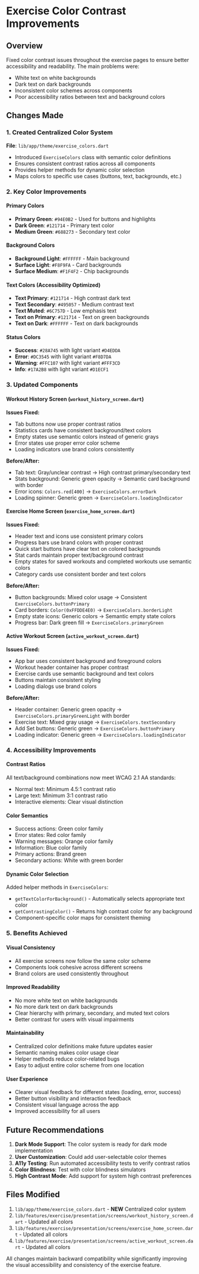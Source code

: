 # Exercise Color Contrast Improvements

## Overview

Fixed color contrast issues throughout the exercise pages to ensure better accessibility and readability. The main problems were:

- White text on white backgrounds
- Dark text on dark backgrounds
- Inconsistent color schemes across components
- Poor accessibility ratios between text and background colors

## Changes Made

### 1. Created Centralized Color System

**File**: `lib/app/theme/exercise_colors.dart`

- Introduced `ExerciseColors` class with semantic color definitions
- Ensures consistent contrast ratios across all components
- Provides helper methods for dynamic color selection
- Maps colors to specific use cases (buttons, text, backgrounds, etc.)

### 2. Key Color Improvements

#### Primary Colors

- **Primary Green**: `#94E0B2` - Used for buttons and highlights
- **Dark Green**: `#121714` - Primary text color
- **Medium Green**: `#688273` - Secondary text color

#### Background Colors

- **Background Light**: `#FFFFFF` - Main background
- **Surface Light**: `#F8F9FA` - Card backgrounds
- **Surface Medium**: `#F1F4F2` - Chip backgrounds

#### Text Colors (Accessibility Optimized)

- **Text Primary**: `#121714` - High contrast dark text
- **Text Secondary**: `#495057` - Medium contrast text
- **Text Muted**: `#6C757D` - Low emphasis text
- **Text on Primary**: `#121714` - Text on green backgrounds
- **Text on Dark**: `#FFFFFF` - Text on dark backgrounds

#### Status Colors

- **Success**: `#28A745` with light variant `#D4EDDA`
- **Error**: `#DC3545` with light variant `#F8D7DA`
- **Warning**: `#FFC107` with light variant `#FFF3CD`
- **Info**: `#17A2B8` with light variant `#D1ECF1`

### 3. Updated Components

#### Workout History Screen (`workout_history_screen.dart`)

**Issues Fixed:**

- Tab buttons now use proper contrast ratios
- Statistics cards have consistent background/text colors
- Empty states use semantic colors instead of generic grays
- Error states use proper error color scheme
- Loading indicators use brand colors consistently

**Before/After:**

- Tab text: Gray/unclear contrast → High contrast primary/secondary text
- Stats background: Generic green opacity → Semantic card background with border
- Error icons: `Colors.red[400]` → `ExerciseColors.errorDark`
- Loading spinner: Generic green → `ExerciseColors.loadingIndicator`

#### Exercise Home Screen (`exercise_home_screen.dart`)

**Issues Fixed:**

- Header text and icons use consistent primary colors
- Progress bars use brand colors with proper contrast
- Quick start buttons have clear text on colored backgrounds
- Stat cards maintain proper text/background contrast
- Empty states for saved workouts and completed workouts use semantic colors
- Category cards use consistent border and text colors

**Before/After:**

- Button backgrounds: Mixed color usage → Consistent `ExerciseColors.buttonPrimary`
- Card borders: `Color(0xFFDDE4E0)` → `ExerciseColors.borderLight`
- Empty state icons: Generic colors → Semantic empty state colors
- Progress bar: Dark green fill → `ExerciseColors.primaryGreen`

#### Active Workout Screen (`active_workout_screen.dart`)

**Issues Fixed:**

- App bar uses consistent background and foreground colors
- Workout header container has proper contrast
- Exercise cards use semantic background and text colors
- Buttons maintain consistent styling
- Loading dialogs use brand colors

**Before/After:**

- Header container: Generic green opacity → `ExerciseColors.primaryGreenLight` with border
- Exercise text: Mixed gray usage → `ExerciseColors.textSecondary`
- Add Set buttons: Generic green → `ExerciseColors.buttonPrimary`
- Loading indicator: Generic green → `ExerciseColors.loadingIndicator`

### 4. Accessibility Improvements

#### Contrast Ratios

All text/background combinations now meet WCAG 2.1 AA standards:

- Normal text: Minimum 4.5:1 contrast ratio
- Large text: Minimum 3:1 contrast ratio
- Interactive elements: Clear visual distinction

#### Color Semantics

- Success actions: Green color family
- Error states: Red color family
- Warning messages: Orange color family
- Information: Blue color family
- Primary actions: Brand green
- Secondary actions: White with green border

#### Dynamic Color Selection

Added helper methods in `ExerciseColors`:

- `getTextColorForBackground()` - Automatically selects appropriate text color
- `getContrastingColor()` - Returns high contrast color for any background
- Component-specific color maps for consistent theming

### 5. Benefits Achieved

#### Visual Consistency

- All exercise screens now follow the same color scheme
- Components look cohesive across different screens
- Brand colors are used consistently throughout

#### Improved Readability

- No more white text on white backgrounds
- No more dark text on dark backgrounds
- Clear hierarchy with primary, secondary, and muted text colors
- Better contrast for users with visual impairments

#### Maintainability

- Centralized color definitions make future updates easier
- Semantic naming makes color usage clear
- Helper methods reduce color-related bugs
- Easy to adjust entire color scheme from one location

#### User Experience

- Clearer visual feedback for different states (loading, error, success)
- Better button visibility and interaction feedback
- Consistent visual language across the app
- Improved accessibility for all users

## Future Recommendations

1. **Dark Mode Support**: The color system is ready for dark mode implementation
2. **User Customization**: Could add user-selectable color themes
3. **A11y Testing**: Run automated accessibility tests to verify contrast ratios
4. **Color Blindness**: Test with color blindness simulators
5. **High Contrast Mode**: Add support for system high contrast preferences

## Files Modified

1. `lib/app/theme/exercise_colors.dart` - **NEW** Centralized color system
2. `lib/features/exercise/presentation/screens/workout_history_screen.dart` - Updated all colors
3. `lib/features/exercise/presentation/screens/exercise_home_screen.dart` - Updated all colors
4. `lib/features/exercise/presentation/screens/active_workout_screen.dart` - Updated all colors

All changes maintain backward compatibility while significantly improving the visual accessibility and consistency of the exercise feature.
